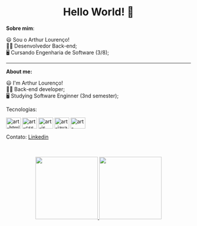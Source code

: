 <h1 align=center> Hello World! 👋 </h1> 
 
  **Sobre mim**:<br>

  😃 Sou o Arthur Lourenço!<br>
  👩‍💻 Desenvolvedor Back-end;<br>
  🖥️ Cursando Engenharia de Software (3/8);<br>

------------

**About me:**<br>

  😃 I'm Arthur Lourenço!<br>
  👩‍💻 Back-end developer;<br>
  🖥️ Studying Software Enginner (3nd semester);<br>
  
  
  Tecnologias:
  
  <p style="display": inline_block">
   <img align="center" alt="art-html" height="30" width="40" src="https://cdn.jsdelivr.net/gh/devicons/devicon@latest/icons/html5/html5-original-wordmark.svg" />
   <img align="center" alt="art-css" height="30" width="40" src="https://cdn.jsdelivr.net/gh/devicons/devicon@latest/icons/css3/css3-original-wordmark.svg" />
   <img align="center" alt="art-js" height="30" width="40" src="https://cdn.jsdelivr.net/gh/devicons/devicon@latest/icons/javascript/javascript-original.svg" /> 
   <img align="center" alt="art-java" height="30" width="40" src="https://cdn.jsdelivr.net/gh/devicons/devicon@latest/icons/java/java-original-wordmark.svg"/>
   <img align="center" alt="art-mysql" height="30" width="40" src="https://cdn.jsdelivr.net/gh/devicons/devicon@latest/icons/mysql/mysql-original.svg" />
  </p>
  
  Contato:
  <a href="https://www.linkedin.com/in/louren2712"> Linkedin </a><br>
  
##

<br>
<div align="center">
  <div align="center">
    <a href="https://github.com/lourez">
    <img decoding="async" loading="lazy" height="170em" src="https://github-readme-stats-74zg.vercel.app/api?username=lourez&show_icons=true&theme=tokyonight&include_all_commits=true&count_private=true"/>
    <img height="170em" src="https://github-readme-stats-74zg.vercel.app/api/top-langs/?username=lourez&layout=compact&langs_count=10&theme=tokyonight"/>
  </div>
